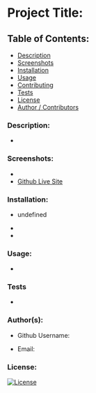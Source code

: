
  # Project Title: 


  ## Table of Contents:
  - [Description](#description)
  - [Screenshots](#screenshots)
  - [Installation](#installation)
  - [Usage](#usage)
  - [Contributing](#contributing)
  - [Tests](#tests)
  - [License](#license)
  - [Author / Contributors](#author(s))
  
  ### Description:

  - 


  ### Screenshots: 

  - []()
  - [Github Live Site]()

  ### Installation:

  - undefined

  - 

  - 


  ### Usage:

  - 


  ### Tests
  - 

  ### Author(s):

  - Github Username: 

  - Email: 


  ### License:
  [![License](https://img.shields.io/badge/License-Apache_2.0-blue.svg)](https://opensource.org/licenses/Apache_2.0)

  
  
  
  
  
  
  